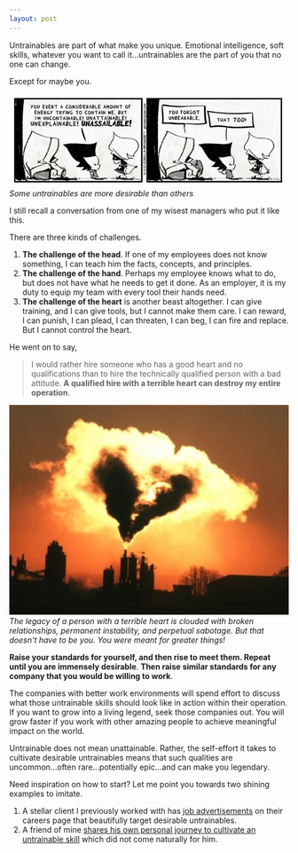```yaml
---
layout: post
---
```

Untrainables are part of what make you unique. Emotional intelligence, soft skills, whatever you want to call it...untrainables are the part of you that no one can change.

Except for maybe you.

![Untrainables](/assets/img/untrainable.png)
*Some untrainables are more desirable than others*

I still recall a conversation from one of my wisest managers who put it like this.

There are three kinds of challenges.

1. **The challenge of the head**. If one of my employees does not know something, I can teach him the facts, concepts, and principles.
2. **The challenge of the hand**. Perhaps my employee knows what to do, but does not have what he needs to get it done. As an employer, it is my duty to equip my team with every tool their hands need.
3. **The challenge of the heart** is another beast altogether. I can give training, and I can give tools, but I cannot make them care. I can reward, I can punish, I can plead, I can threaten, I can beg, I can fire and replace. But I cannot control the heart.

He went on to say,

>I would rather hire someone who has a good heart and no qualifications than to hire the technically qualified person with a bad attitude.
>**A qualified hire with a terrible heart can destroy my entire operation**.

![The Polluting Heart](/assets/img/heartpollution.png)
*The legacy of a person with a terrible heart is clouded with broken relationships, permanent instability, and perpetual sabotage. But that doesn't have to be you. You were meant for greater things!*


**Raise your standards for yourself, and then rise to meet them. Repeat until you are immensely desirable**.
**Then raise similar standards for any company that you would be willing to work**.

The companies with better work environments will spend effort to discuss what those untrainable skills should look like in action within their operation. If you want to grow into a living legend, seek those companies out. You will grow faster if you work with other amazing people to achieve meaningful impact on the world.

Untrainable does not mean unattainable. Rather, the self-effort it takes to cultivate desirable untrainables means that such qualities are uncommon...often rare...potentially epic...and can make you legendary.

Need inspiration on how to start? Let me point you towards two shining examples to imitate.

1. A stellar client I previously worked with has [job advertisements](https://simprints.com/) on their careers page that beautifully target desirable untrainables.
2. A friend of mine [shares his own personal journey to cultivate an untrainable skill](https://hunterhansen.net/2018/10/18/the-life-autistic-can-empathy-be-learned/?fbclid=IwAR10vg_xIi0qOd9lQQIQ6basUSsEB0UZnc1IFoUsM3hf_Rp8zkit6N0_PW4) which did not come naturally for him.
